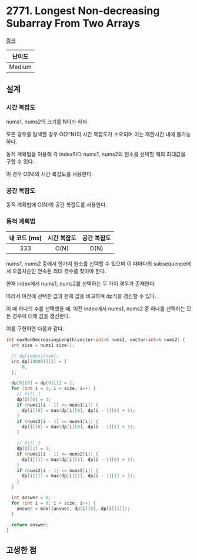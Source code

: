 # 2771. Longest Non-decreasing Subarray From Two Arrays

[링크](https://leetcode.com/problems/longest-non-decreasing-subarray-from-two-arrays/description/)

| 난이도 |
| :----: |
| Medium |

## 설계

### 시간 복잡도

nums1, nums2의 크기를 N이라 하자.

모든 경우를 탐색할 경우 O(2^N)의 시간 복잡도가 소요되며 이는 제한시간 내에 불가능하다.

동적 계획법을 이용해 각 index마다 nums1, nums2의 원소를 선택할 때의 최대값을 구할 수 있다.

이 경우 O(N)의 시간 복잡도를 사용한다.

### 공간 복잡도

동적 계획법에 O(N)의 공간 복잡도를 사용한다.

### 동적 계획법

| 내 코드 (ms) | 시간 복잡도 | 공간 복잡도 |
| :----------: | :---------: | :---------: |
|     333      |    O(N)     |    O(N)     |

nums1, nums2 중에서 한가지 원소를 선택할 수 있으며 이 때마다의 subsequence에서 오름차순인 연속된 최대 갯수를 찾아야 한다.

현재 index에서 nums1, nums2를 선택하는 두 가지 경우가 존재한다.

따라서 이전에 선택한 값과 현재 값을 비교하며 dp식을 갱신할 수 있다.

이 때 하나의 수를 선택했을 때, 이전 index에서 nums1, nums2 중 하나를 선택하는 모든 경우에 대해 값을 갱신한다.

이를 구현하면 다음과 같다.

```cpp
int maxNonDecreasingLength(vector<int>& nums1, vector<int>& nums2) {
  int size = nums1.size();

  // dp[index][num];
  int dp[100001][2] = {
      0,
  };

  dp[0][0] = dp[0][1] = 1;
  for (int i = 1; i < size; i++) {
    // fill 1
    dp[i][0] = 1;
    if (nums1[i - 1] <= nums1[i]) {
      dp[i][0] = max(dp[i][0], dp[i - 1][0] + 1);
    }
    if (nums2[i - 1] <= nums1[i]) {
      dp[i][0] = max(dp[i][0], dp[i - 1][1] + 1);
    }

    // fill 2
    dp[i][1] = 1;
    if (nums1[i - 1] <= nums2[i]) {
      dp[i][1] = max(dp[i][1], dp[i - 1][0] + 1);
    }
    if (nums2[i - 1] <= nums2[i]) {
      dp[i][1] = max(dp[i][1], dp[i - 1][1] + 1);
    }
  }

  int answer = 0;
  for (int i = 0; i < size; i++) {
    answer = max({answer, dp[i][0], dp[i][1]});
  }

  return answer;
}
```

## 고생한 점
